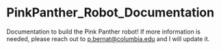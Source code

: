 # PinkPanther_Robot_Documentation
Documentation to build the Pink Panther robot! If more information is needed, please reach out to p.bernat@columbia.edu and I will update it.
